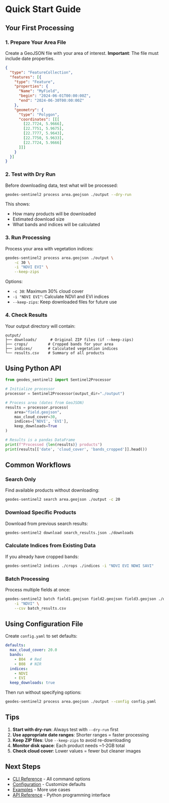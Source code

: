 # Quick Start Guide

## Your First Processing

### 1. Prepare Your Area File

Create a GeoJSON file with your area of interest. **Important**: The file must include date properties.

```json
{
  "type": "FeatureCollection",
  "features": [{
    "type": "Feature",
    "properties": {
      "Name": "MyField",
      "begin": "2024-06-01T00:00:00Z",
      "end": "2024-06-30T00:00:00Z"
    },
    "geometry": {
      "type": "Polygon",
      "coordinates": [[[
        [22.7724, 5.9666],
        [22.7751, 5.9675],
        [22.7777, 5.9643],
        [22.7750, 5.9633],
        [22.7724, 5.9666]
      ]]]
    }
  }]
}
```

### 2. Test with Dry Run

Before downloading data, test what will be processed:

```bash
geodes-sentinel2 process area.geojson ./output --dry-run
```

This shows:
- How many products will be downloaded
- Estimated download size
- What bands and indices will be calculated

### 3. Run Processing

Process your area with vegetation indices:

```bash
geodes-sentinel2 process area.geojson ./output \
    -c 30 \
    -i "NDVI EVI" \
    --keep-zips
```

Options:
- `-c 30`: Maximum 30% cloud cover
- `-i "NDVI EVI"`: Calculate NDVI and EVI indices
- `--keep-zips`: Keep downloaded files for future use

### 4. Check Results

Your output directory will contain:
```
output/
├── downloads/      # Original ZIP files (if --keep-zips)
├── crops/         # Cropped bands for your area
├── indices/       # Calculated vegetation indices
└── results.csv    # Summary of all products
```

## Using Python API

```python
from geodes_sentinel2 import Sentinel2Processor

# Initialize processor
processor = Sentinel2Processor(output_dir="./output")

# Process area (dates from GeoJSON)
results = processor.process(
    area="field.geojson",
    max_cloud_cover=30,
    indices=['NDVI', 'EVI'],
    keep_downloads=True
)

# Results is a pandas DataFrame
print(f"Processed {len(results)} products")
print(results[['date', 'cloud_cover', 'bands_cropped']].head())
```

## Common Workflows

### Search Only

Find available products without downloading:

```bash
geodes-sentinel2 search area.geojson ./output -c 20
```

### Download Specific Products

Download from previous search results:

```bash
geodes-sentinel2 download search_results.json ./downloads
```

### Calculate Indices from Existing Data

If you already have cropped bands:

```bash
geodes-sentinel2 indices ./crops ./indices -i "NDVI EVI NDWI SAVI"
```

### Batch Processing

Process multiple fields at once:

```bash
geodes-sentinel2 batch field1.geojson field2.geojson field3.geojson ./output \
    -i "NDVI" \
    --csv batch_results.csv
```

## Using Configuration File

Create `config.yaml` to set defaults:

```yaml
defaults:
  max_cloud_cover: 20.0
  bands:
    - B04  # Red
    - B08  # NIR
  indices:
    - NDVI
    - EVI
  keep_downloads: true
```

Then run without specifying options:

```bash
geodes-sentinel2 process area.geojson ./output --config config.yaml
```

## Tips

1. **Start with dry-run**: Always test with `--dry-run` first
2. **Use appropriate date ranges**: Shorter ranges = faster processing
3. **Keep ZIP files**: Use `--keep-zips` to avoid re-downloading
4. **Monitor disk space**: Each product needs ~1-2GB total
5. **Check cloud cover**: Lower values = fewer but cleaner images

## Next Steps

- [CLI Reference](cli.md) - All command options
- [Configuration](configuration.md) - Customize defaults
- [Examples](examples.md) - More use cases
- [API Reference](api.md) - Python programming interface